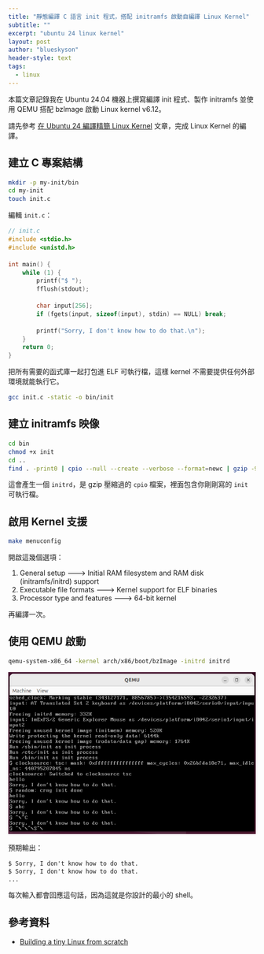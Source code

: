 ```yaml
---
title: "靜態編譯 C 語言 init 程式，搭配 initramfs 啟動自編譯 Linux Kernel"
subtitle: ""
excerpt: "ubuntu 24 linux kernel"
layout: post
author: "blueskyson"
header-style: text
tags:
  - linux
---
```


本篇文章記錄我在 Ubuntu 24.04 機器上撰寫編譯 init 程式、製作 initramfs 並使用 QEMU 搭配 bzImage 啟動 Linux kernel v6.12。

請先參考 [在 Ubuntu 24 編譯精簡 Linux Kernel](/2025/07/09/boot-tiny-linux) 文章，完成 Linux Kernel 的編譯。

## 建立 C 專案結構

```bash
mkdir -p my-init/bin
cd my-init
touch init.c
```

編輯 `init.c`：

```c
// init.c
#include <stdio.h>
#include <unistd.h>

int main() {
    while (1) {
        printf("$ ");
        fflush(stdout);

        char input[256];
        if (fgets(input, sizeof(input), stdin) == NULL) break;

        printf("Sorry, I don't know how to do that.\n");
    }
    return 0;
}
```

把所有需要的函式庫一起打包進 ELF 可執行檔，這樣 kernel 不需要提供任何外部環境就能執行它。

```bash
gcc init.c -static -o bin/init
```

## 建立 initramfs 映像

```bash
cd bin
chmod +x init
cd ..
find . -print0 | cpio --null --create --verbose --format=newc | gzip -9 > ../initrd
```

這會產生一個 `initrd`，是 gzip 壓縮過的 `cpio` 檔案，裡面包含你剛剛寫的 `init` 可執行檔。

## 啟用 Kernel 支援

```bash
make menuconfig
```

開啟這幾個選項：

1. General setup ---> Initial RAM filesystem and RAM disk (initramfs/initrd) support
2. Executable file formats ---> Kernel support for ELF binaries
3. Processor type and features ---> 64-bit kernel

再編譯一次。

## 使用 QEMU 啟動

```bash
qemu-system-x86_64 -kernel arch/x86/boot/bzImage -initrd initrd
```

![](https://raw.githubusercontent.com/blueskyson/image-host/master/2025/tiny-linux-init-1.png)

預期輸出：

```non
$ Sorry, I don't know how to do that.
$ Sorry, I don't know how to do that.
...
```

每次輸入都會回應這句話，因為這就是你設計的最小的 shell。

## 參考資料

- [Building a tiny Linux from scratch](https://blinry.org/tiny-linux/)